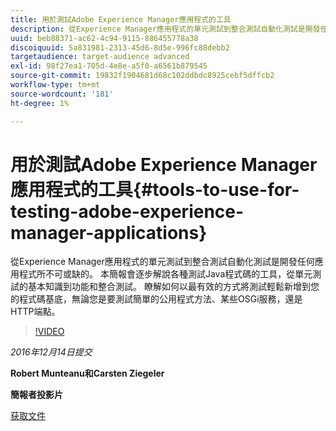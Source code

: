 ```yaml
---
title: 用於測試Adobe Experience Manager應用程式的工具
description: 從Experience Manager應用程式的單元測試到整合測試自動化測試是開發任何應用程式所不可或缺的。 本簡報會逐步解說各種測試Java程式碼的工具，從單元測試的基本知識到功能和整合測試。 瞭解如何以最有效的方式將測試輕鬆新增到您的程式碼基底，無論您是要測試簡單的公用程式方法、某些OSGi服務，還是HTTP端點。
uuid: beb88371-ac62-4c94-9115-886455778a38
discoiquuid: 5a831981-2313-45d6-8d5e-996fc88debb2
targetaudience: target-audience advanced
exl-id: 98f27ea1-705d-4e8e-a5f0-a6561b879545
source-git-commit: 19832f1904681d68c102ddbdc8925cebf5dffcb2
workflow-type: tm+mt
source-wordcount: '181'
ht-degree: 1%

---
```


# 用於測試Adobe Experience Manager應用程式的工具{#tools-to-use-for-testing-adobe-experience-manager-applications}

從Experience Manager應用程式的單元測試到整合測試自動化測試是開發任何應用程式所不可或缺的。 本簡報會逐步解說各種測試Java程式碼的工具，從單元測試的基本知識到功能和整合測試。 瞭解如何以最有效的方式將測試輕鬆新增到您的程式碼基底，無論您是要測試簡單的公用程式方法、某些OSGi服務，還是HTTP端點。

>[!VIDEO](https://video.tv.adobe.com/v/19302/?quality=9)

*2016年12月14日提交*

**Robert Munteanu和Carsten Ziegeler**

**簡報者投影片**

[获取文件](assets/aem-gems-tools-for-testing-12-14-16.pdf)
<!--
[Get back to the Overview](https://helpx.adobe.com/experience-manager/kt/eseminars/gems/aem-index.html)
-->
